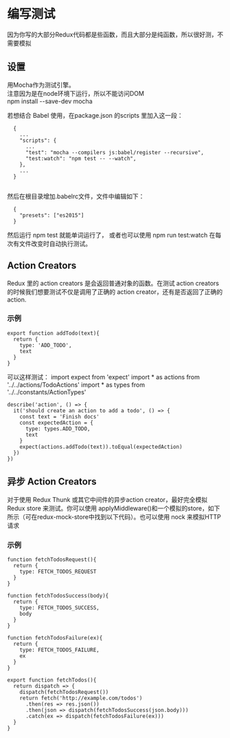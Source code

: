 # 编写测试
  因为你写的大部分Redux代码都是些函数，而且大部分是纯函数，所以很好测，不需要模拟

## 设置
  用Mocha作为测试引擎。<br>
  注意因为是在node环境下运行，所以不能访问DOM <br>
    npm install --save-dev mocha

  若想结合 Babel 使用，在package.json 的scripts 里加入这一段：
  
  ```
    {
      ...
      "scripts": {
        ...
        "test": "mocha --compilers js:babel/register --recursive",
        "test:watch": "npm test -- --watch",
      },
      ...
    }
    
  ```
  
  然后在根目录增加.babelrc文件，文件中编辑如下：
  
  ```
    {
      "presets": ["es2015"]
    }
  ```
  然后运行 npm test 就能单词运行了， 或者也可以使用 npm run test:watch 在每次有文件改变时自动执行测试。

## Action Creators
  Redux 里的 action creators 是会返回普通对象的函数。在测试 action creators 的时候我们想要测试不仅是调用了正确的 action creator，还有是否返回了正确的 action.

### 示例
    export function addTodo(text){
      return {
        type: 'ADD_TODO',
        text
      }
    }

  可以这样测试：
    import expect from 'expect'
    import * as actions from '../../actions/TodoActions'
    import * as types from '../../constants/ActionTypes'

    describe('action', () => {
      it('should create an action to add a todo', () => {
        const text = 'Finish docs'
        const expectedAction = {
          type: types.ADD_TODO,
          text
        }
        expect(actions.addTodo(text)).toEqual(expectedAction)
      })
    })

## 异步 Action Creators
  对于使用 Redux Thunk 或其它中间件的异步action creator，最好完全模拟Redux store 来测试。你可以使用 applyMiddleware()和一个模拟的store，如下所示（可在redux-mock-store中找到以下代码）。也可以使用 nock 来模拟HTTP请求

### 示例
    function fetchTodosRequest(){
      return {
        type: FETCH_TODOS_REQUEST
      }
    }

    function fetchTodosSuccess(body){
      return {
        type: FETCH_TODOS_SUCCESS,
        body
      }
    }

    function fetchTodosFailure(ex){
      return {
        type: FETCH_TODOS_FAILURE,
        ex
      }
    }

    export function fetchTodos(){
      return dispatch => {
        dispatch(fetchTodosRequest())
        return fetch('http://example.com/todos')
          .then(res => res.json())
          .then(json => dispatch(fetchTodosSuccess(json.body)))
          .catch(ex => dispatch(fetchTodosFailure(ex)))
      }
    }
